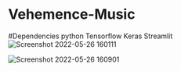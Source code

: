 # Vehemence-Music

#Dependencies
python
Tensorflow
Keras
Streamlit
![Screenshot 2022-05-26 160111](https://user-images.githubusercontent.com/55612982/170471909-8e9f6741-e5cf-4a47-aba4-661df8498ca5.jpg)

![Screenshot 2022-05-26 160901](https://user-images.githubusercontent.com/55612982/170472270-68799aaa-4a51-4c2a-aa3b-3769db6d1680.jpg)



